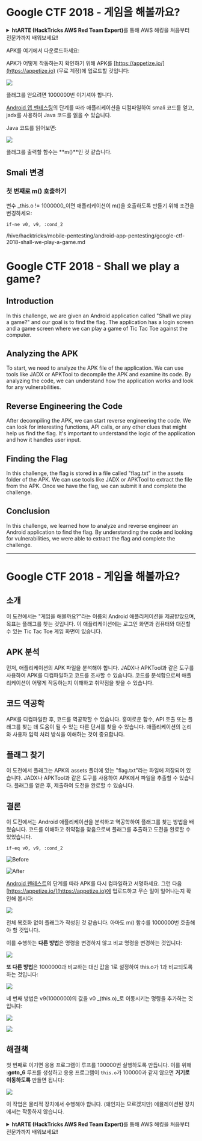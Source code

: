 # Google CTF 2018 - 게임을 해볼까요?

<details>

<summary><strong>htARTE (HackTricks AWS Red Team Expert)</strong>를 통해 AWS 해킹을 처음부터 전문가까지 배워보세요<strong>!</strong></summary>

HackTricks를 지원하는 다른 방법:

* **회사를 HackTricks에서 광고하거나 HackTricks를 PDF로 다운로드**하려면 [**SUBSCRIPTION PLANS**](https://github.com/sponsors/carlospolop)를 확인하세요!
* [**공식 PEASS & HackTricks 스웨그**](https://peass.creator-spring.com)를 얻으세요.
* [**The PEASS Family**](https://opensea.io/collection/the-peass-family)를 발견하세요. 독점적인 [**NFTs**](https://opensea.io/collection/the-peass-family) 컬렉션입니다.
* 💬 [**Discord 그룹**](https://discord.gg/hRep4RUj7f) 또는 [**텔레그램 그룹**](https://t.me/peass)에 **참여**하거나 **Twitter** 🐦 [**@carlospolopm**](https://twitter.com/hacktricks_live)**를** **팔로우**하세요.
* **HackTricks**와 **HackTricks Cloud** github 저장소에 PR을 제출하여 **해킹 트릭을 공유**하세요.

</details>

APK를 여기에서 다운로드하세요:

APK가 어떻게 작동하는지 확인하기 위해 APK를 [https://appetize.io/](https://appetize.io) (무료 계정)에 업로드할 것입니다:

![](<../../.gitbook/assets/image (46).png>)

플래그를 얻으려면 1000000번 이기셔야 합니다.

[Android 앱 펜테스팅](./)의 단계를 따라 애플리케이션을 디컴파일하여 smali 코드를 얻고, jadx를 사용하여 Java 코드를 읽을 수 있습니다.

Java 코드를 읽어보면:

![](<../../.gitbook/assets/image (47).png>)

플래그를 출력할 함수는 **m()**인 것 같습니다.

## **Smali 변경**

### **첫 번째로 m() 호출하기**

변수 _this.o != 1000000_이면 애플리케이션이 m()을 호출하도록 만들기 위해 조건을 변경하세요:
```
if-ne v0, v9, :cond_2
```
/hive/hacktricks/mobile-pentesting/android-app-pentesting/google-ctf-2018-shall-we-play-a-game.md

# Google CTF 2018 - Shall we play a game?

## Introduction

In this challenge, we are given an Android application called "Shall we play a game?" and our goal is to find the flag. The application has a login screen and a game screen where we can play a game of Tic Tac Toe against the computer.

## Analyzing the APK

To start, we need to analyze the APK file of the application. We can use tools like JADX or APKTool to decompile the APK and examine its code. By analyzing the code, we can understand how the application works and look for any vulnerabilities.

## Reverse Engineering the Code

After decompiling the APK, we can start reverse engineering the code. We can look for interesting functions, API calls, or any other clues that might help us find the flag. It's important to understand the logic of the application and how it handles user input.

## Finding the Flag

In this challenge, the flag is stored in a file called "flag.txt" in the assets folder of the APK. We can use tools like JADX or APKTool to extract the file from the APK. Once we have the flag, we can submit it and complete the challenge.

## Conclusion

In this challenge, we learned how to analyze and reverse engineer an Android application to find the flag. By understanding the code and looking for vulnerabilities, we were able to extract the flag and complete the challenge.

---

# Google CTF 2018 - 게임을 해볼까요?

## 소개

이 도전에서는 "게임을 해볼까요?"라는 이름의 Android 애플리케이션을 제공받았으며, 목표는 플래그를 찾는 것입니다. 이 애플리케이션에는 로그인 화면과 컴퓨터와 대전할 수 있는 Tic Tac Toe 게임 화면이 있습니다.

## APK 분석

먼저, 애플리케이션의 APK 파일을 분석해야 합니다. JADX나 APKTool과 같은 도구를 사용하여 APK를 디컴파일하고 코드를 조사할 수 있습니다. 코드를 분석함으로써 애플리케이션이 어떻게 작동하는지 이해하고 취약점을 찾을 수 있습니다.

## 코드 역공학

APK를 디컴파일한 후, 코드를 역공학할 수 있습니다. 흥미로운 함수, API 호출 또는 플래그를 찾는 데 도움이 될 수 있는 다른 단서를 찾을 수 있습니다. 애플리케이션의 논리와 사용자 입력 처리 방식을 이해하는 것이 중요합니다.

## 플래그 찾기

이 도전에서 플래그는 APK의 assets 폴더에 있는 "flag.txt"라는 파일에 저장되어 있습니다. JADX나 APKTool과 같은 도구를 사용하여 APK에서 파일을 추출할 수 있습니다. 플래그를 얻은 후, 제출하여 도전을 완료할 수 있습니다.

## 결론

이 도전에서는 Android 애플리케이션을 분석하고 역공학하여 플래그를 찾는 방법을 배웠습니다. 코드를 이해하고 취약점을 찾음으로써 플래그를 추출하고 도전을 완료할 수 있었습니다.
```
if-eq v0, v9, :cond_2
```
![Before](<../../.gitbook/assets/image (48).png>)

![After](<../../.gitbook/assets/image (49).png>)

[Android 펜테스트](./)의 단계를 따라 APK를 다시 컴파일하고 서명하세요. 그런 다음 [https://appetize.io/](https://appetize.io)에 업로드하고 무슨 일이 일어나는지 확인해 봅시다:

![](<../../.gitbook/assets/image (50).png>)

전체 복호화 없이 플래그가 작성된 것 같습니다. 아마도 m() 함수를 1000000번 호출해야 할 것입니다.

이를 수행하는 **다른 방법**은 명령을 변경하지 않고 비교 명령을 변경하는 것입니다:

![](<../../.gitbook/assets/image (55).png>)

**또 다른 방법**은 1000000과 비교하는 대신 값을 1로 설정하여 this.o가 1과 비교되도록 하는 것입니다:

![](<../../.gitbook/assets/image (57).png>)

네 번째 방법은 v9(1000000)의 값을 v0 _(this.o)_로 이동시키는 명령을 추가하는 것입니다:

![](<../../.gitbook/assets/image (58).png>)

![](<../../.gitbook/assets/image (52).png>)

## 해결책

첫 번째로 이기면 응용 프로그램이 루프를 100000번 실행하도록 만듭니다. 이를 위해 **:goto\_6** 루프를 생성하고 응용 프로그램이 `this.o`가 100000과 같지 않으면 **거기로 이동하도록** 만들면 됩니다:

![](<../../.gitbook/assets/image (59).png>)

이 작업은 물리적 장치에서 수행해야 합니다. (왜인지는 모르겠지만) 에뮬레이션된 장치에서는 작동하지 않습니다.

<details>

<summary><strong>htARTE (HackTricks AWS Red Team Expert)</strong>를 통해 AWS 해킹을 처음부터 전문가까지 배워보세요<strong>!</strong></summary>

HackTricks를 지원하는 다른 방법:

* 회사를 **HackTricks에서 광고**하거나 **PDF로 HackTricks를 다운로드**하려면 [**SUBSCRIPTION PLANS**](https://github.com/sponsors/carlospolop)를 확인하세요!
* [**공식 PEASS & HackTricks 스웨그**](https://peass.creator-spring.com)를 얻으세요.
* 독점적인 [**NFT**](https://opensea.io/collection/the-peass-family) 컬렉션인 [**The PEASS Family**](https://opensea.io/collection/the-peass-family)를 발견하세요.
* 💬 [**Discord 그룹**](https://discord.gg/hRep4RUj7f) 또는 [**텔레그램 그룹**](https://t.me/peass)에 **참여**하거나 **Twitter** 🐦 [**@carlospolopm**](https://twitter.com/hacktricks_live)을 **팔로우**하세요.
* **HackTricks**와 [**HackTricks Cloud**](https://github.com/carlospolop/hacktricks-cloud) github 저장소에 PR을 제출하여 여러분의 해킹 기술을 공유하세요.

</details>
